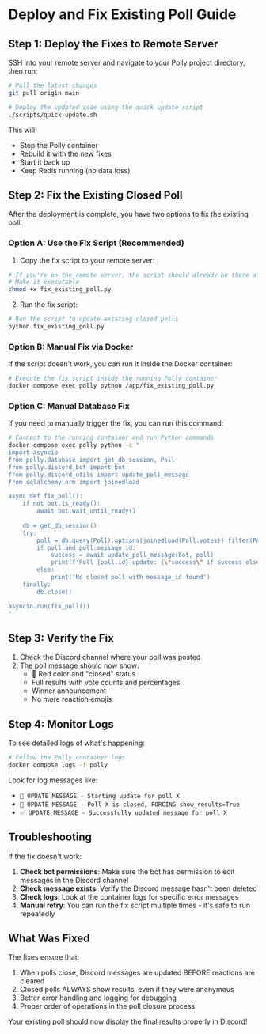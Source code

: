 # Deploy and Fix Existing Poll Guide

## Step 1: Deploy the Fixes to Remote Server

SSH into your remote server and navigate to your Polly project directory, then run:

```bash
# Pull the latest changes
git pull origin main

# Deploy the updated code using the quick update script
./scripts/quick-update.sh
```

This will:
- Stop the Polly container
- Rebuild it with the new fixes
- Start it back up
- Keep Redis running (no data loss)

## Step 2: Fix the Existing Closed Poll

After the deployment is complete, you have two options to fix the existing poll:

### Option A: Use the Fix Script (Recommended)

1. Copy the fix script to your remote server:
```bash
# If you're on the remote server, the script should already be there after git pull
# Make it executable
chmod +x fix_existing_poll.py
```

2. Run the fix script:
```bash
# Run the script to update existing closed polls
python fix_existing_poll.py
```

### Option B: Manual Fix via Docker

If the script doesn't work, you can run it inside the Docker container:

```bash
# Execute the fix script inside the running Polly container
docker compose exec polly python /app/fix_existing_poll.py
```

### Option C: Manual Database Fix

If you need to manually trigger the fix, you can run this command:

```bash
# Connect to the running container and run Python commands
docker compose exec polly python -c "
import asyncio
from polly.database import get_db_session, Poll
from polly.discord_bot import bot
from polly.discord_utils import update_poll_message
from sqlalchemy.orm import joinedload

async def fix_poll():
    if not bot.is_ready():
        await bot.wait_until_ready()
    
    db = get_db_session()
    try:
        poll = db.query(Poll).options(joinedload(Poll.votes)).filter(Poll.status == 'closed').first()
        if poll and poll.message_id:
            success = await update_poll_message(bot, poll)
            print(f'Poll {poll.id} update: {\"success\" if success else \"failed\"}')
        else:
            print('No closed poll with message_id found')
    finally:
        db.close()

asyncio.run(fix_poll())
"
```

## Step 3: Verify the Fix

1. Check the Discord channel where your poll was posted
2. The poll message should now show:
   - 🏁 Red color and "closed" status
   - Full results with vote counts and percentages
   - Winner announcement
   - No more reaction emojis

## Step 4: Monitor Logs

To see detailed logs of what's happening:

```bash
# Follow the Polly container logs
docker compose logs -f polly
```

Look for log messages like:
- `🔄 UPDATE MESSAGE - Starting update for poll X`
- `🏁 UPDATE MESSAGE - Poll X is closed, FORCING show_results=True`
- `✅ UPDATE MESSAGE - Successfully updated message for poll X`

## Troubleshooting

If the fix doesn't work:

1. **Check bot permissions**: Make sure the bot has permission to edit messages in the Discord channel
2. **Check message exists**: Verify the Discord message hasn't been deleted
3. **Check logs**: Look at the container logs for specific error messages
4. **Manual retry**: You can run the fix script multiple times - it's safe to run repeatedly

## What Was Fixed

The fixes ensure that:
1. When polls close, Discord messages are updated BEFORE reactions are cleared
2. Closed polls ALWAYS show results, even if they were anonymous
3. Better error handling and logging for debugging
4. Proper order of operations in the poll closure process

Your existing poll should now display the final results properly in Discord!
